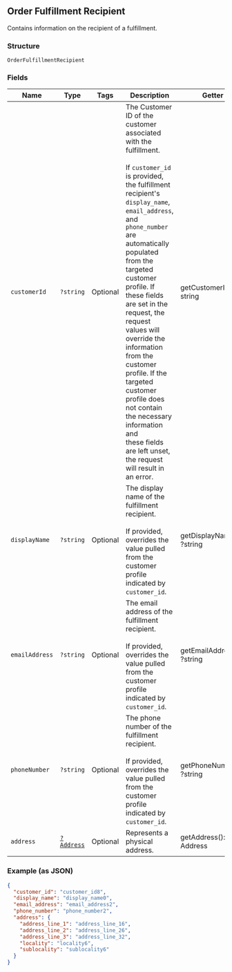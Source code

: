 ## Order Fulfillment Recipient

Contains information on the recipient of a fulfillment.

### Structure

`OrderFulfillmentRecipient`

### Fields

| Name | Type | Tags | Description | Getter | Setter |
|  --- | --- | --- | --- | --- | --- |
| `customerId` | `?string` | Optional | The Customer ID of the customer associated with the fulfillment.<br><br>If `customer_id` is provided, the fulfillment recipient's `display_name`,<br>`email_address`, and `phone_number` are automatically populated from the<br>targeted customer profile. If these fields are set in the request, the request<br>values will override the information from the customer profile. If the<br>targeted customer profile does not contain the necessary information and<br>these fields are left unset, the request will result in an error. | getCustomerId(): ?string | setCustomerId(?string customerId): void |
| `displayName` | `?string` | Optional | The display name of the fulfillment recipient.<br><br>If provided, overrides the value pulled from the customer profile indicated by `customer_id`. | getDisplayName(): ?string | setDisplayName(?string displayName): void |
| `emailAddress` | `?string` | Optional | The email address of the fulfillment recipient.<br><br>If provided, overrides the value pulled from the customer profile indicated by `customer_id`. | getEmailAddress(): ?string | setEmailAddress(?string emailAddress): void |
| `phoneNumber` | `?string` | Optional | The phone number of the fulfillment recipient.<br><br>If provided, overrides the value pulled from the customer profile indicated by `customer_id`. | getPhoneNumber(): ?string | setPhoneNumber(?string phoneNumber): void |
| `address` | [`?Address`](/doc/models/address.md) | Optional | Represents a physical address. | getAddress(): ?Address | setAddress(?Address address): void |

### Example (as JSON)

```json
{
  "customer_id": "customer_id8",
  "display_name": "display_name0",
  "email_address": "email_address2",
  "phone_number": "phone_number2",
  "address": {
    "address_line_1": "address_line_16",
    "address_line_2": "address_line_26",
    "address_line_3": "address_line_32",
    "locality": "locality6",
    "sublocality": "sublocality6"
  }
}
```


